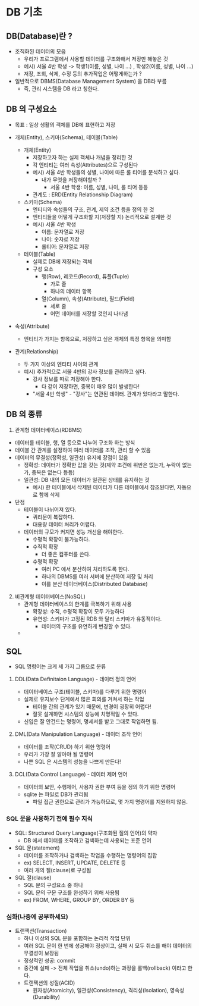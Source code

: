 # DB 기초

## DB(Database)란 ?

- 조직화된 데이터의 모음
  - 우리가 프로그램에서 사용할 데이터를 구조화해서 저장만 해놓은 것
  - 예시) 서울 4반 학생 -> 학생1(이름, 성별, 나이 ...) , 학생2(이름, 성별, 나이 ...) 
  - 저장, 조회, 삭제, 수정 등의 추가작업은 어떻게하는가 ?
- 일반적으로 DBMS(Database Management System) 을 DB라 부름
  - 즉, 관리 시스템을 DB 라고 칭한다.

## DB 의 구성요소
- 목표 : 일상 생활의 객체를 DB에 표현하고 저장

- 개체(Entity), 스키마(Schema), 테이블(Table)
  - 개체(Entity)
    - 저장하고자 하는 실제 객체나 개념을 정리한 것
    - 각 엔티티는 여러 속성(Attributes)으로 구성된다
    - 예시) 서울 4반 학생들의 성별, 나이에 따른 롤 티어를 분석하고 싶다.
      - 내가 무엇을 저장해야할까 ?
        - 서울 4반 학생: 이름, 성별, 나이, 롤 티어 등등
    - 관계도 : ERD(Entity Relationship Diagram)
  - 스키마(Schema)
    - 엔티티와 속성들의 구조, 관계, 제약 조건 등을 정의 한 것
    - 엔티티들을 어떻게 구조화할 지(저장할 지) 논리적으로 설계한 것
    - 예시) 서울 4반 학생
      - 이름: 문자열로 저장
      - 나이: 숫자로 저장
      - 롤티어: 문자열로 저장
  - 테이블(Table)
    - 실제로 DB에 저장되는 객체
    - 구성 요소
      - 행(Row), 레코드(Record), 튜플(Tuple)
        - 가로 줄
        - 하나의 데이터 항목
      - 열(Column), 속성(Attribute), 필드(Field)
        - 세로 줄
        - 어떤 데이터를 저장할 것인지 나타냄
- 속성(Attribute)
  - 엔티티가 가지는 항목으로, 저장하고 싶은 개체의 특정 항목을 의미함
- 관계(Relationship)
  - 두 가지 이상의 엔티티 사이의 관계
  - 예시) 추가적으로 서울 4반의 강사 정보를 관리하고 싶다.
    - 강사 정보를 따로 저장해야 한다.
      - 다 같이 저장하면, 중복이 매우 많이 발생한다!
    - "서울 4반 학생" - "강사"는 연관된 데이터. 관계가 있다라고 말한다.

## DB 의 종류

1. 관계형 데이터베이스(RDBMS)
 - 데이터를 테이블, 행, 열 등으로 나누어 구조화 하는 방식
 - 테이블 간 관계를 설정하여 여러 데이터를 조작, 관리 할 수 있음
 - 데이터의 무결성(정확성, 일관성) 유지에 장점이 있음
   - 정확성: 데이터가 정확한 값을 갖는 것(제약 조건에 위반은 없는가, 누락이 없는가, 중복은 없는다 등등)
   - 일관성: DB 내의 모든 데이터가 일관된 상태를 유지하는 것
     - 예시) 한 테이블에서 삭제된 데이터가 다른 테이블에서 참조된다면, 자동으로 함께 삭제
 - 단점
   - 테이블이 나뉘어져 있다.
     - 쿼리문이 복잡하다.
     - 대용량 데이터 처리가 어렵다.
   - 데이터의 규모가 커지면 성능 개선을 해야한다.
     - 수평적 확장이 불가능하다.
     - 수직적 확장
       - 더 좋은 컴퓨터를 쓴다.
     - 수평적 확장
       - 여러 PC 에서 분산하여 처리하도록 한다.
       - 하나의 DBMS를 여러 서버에 분산하여 저장 및 처리
       - 이를 분산 데이터베이스(Distributed Database)


2. 비관계형 데이터베이스(NoSQL)
   - 관계형 데이터베이스의 한계를 극복하기 위해 사용
     - 확장성: 수직, 수평적 확장이 모두 가능하다
     - 유연성: 스키마가 고정된 RDB 와 달리 스키마가 유동적이다.
       - 데이터의 구조를 유연하게 변경할 수 있다.
   - 

## SQL 

- SQL 명령어는 크게 세 가지 그룹으로 분류

1. DDL(Data Definitaion Language) - 데이터 정의 언어
   - 데이터베이스 구조(테이블, 스키마)를 다루기 위한 명령어
   - 실제로 유지보수 단계에서 많은 회의를 거쳐서 하는 작업
     - 테이블 간의 관계가 있기 때문에, 변경이 굉장히 어렵다!
     - 잘못 설계하면 시스템의 성능에 치명적일 수 있다.
   - 신입은 잘 안건드는 명령어, 명세서를 받고 그대로 작업하면 됨.

2. DML(Data Manipulation Language) - 데이터 조작 언어
   - 데이터를 조작(CRUD) 하기 위한 명령어
   - 우리가 가장 잘 알아야 될 명령어
   - 나쁜 SQL 은 시스템의 성능을 나쁘게 만든다!

3. DCL(Data Control Language) - 데이터 제어 언어
   - 데이터의 보안, 수행제어, 사용자 권한 부여 등을 정의 하기 위한 명령어
   - sqlite 는 파일로 DB가 관리됨
     - 파일 접근 권한으로 관리가 가능하므로, 몇 가지 명령어를 지원하지 않음.

### SQL 문을 사용하기 전에 필수 지식

- SQL: Structured Query Language(구조화된 질의 언어)의 약자
  - DB 에서 데이터를 조작하고 검색하는데 사용되는 표준 언어
- SQL 문(statement)
  - 데이터를 조작하거나 검색하는 작업을 수행하는 명령어의 집합
  - ex) SELECT, INSERT, UPDATE, DELETE 등
  - 여러 개의 절(clause)로 구성됨
- SQL 절(clause)
  - SQL 문의 구성요소 중 하나
  - SQL 문의 구문 구조를 완성하기 위해 사용됨
  - ex) FROM, WHERE, GROUP BY, ORDER BY 등

### 심화(나중에 공부하세요)

- 트랜잭션(Transaction)
  - 하나 이상의 SQL 문을 포함하는 논리적 작업 단위
  - 여러 SQL 문이 한 번에 성공해야 정상이고, 실패 시 모두 취소를 해야 데이터의 무결성이 보장됨
  - 정상적인 성공: commit
  - 중간에 실패 -> 전체 작업을 취소(undo)하는 과정을 롤백(rollback) 이라고 한다.
  - 트랜잭션의 성질(ACID)
    - 원자성(Atomicity), 일관성(Consistency), 격리성(Isolation), 영속성(Durability)

